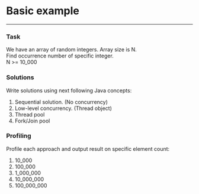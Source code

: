 # Basic example

---

### Task
We have an array of random integers. Array size is N.  
Find occurrence number of specific integer.  
N >= 10_000

### Solutions
Write solutions using next following Java concepts:

1. Sequential solution. (No concurrency)
2. Low-level concurrency. (Thread object)
3. Thread pool
4. Fork/Join pool

### Profiling
Profile each approach and output result on specific element count:

1. 10_000
2. 100_000
3. 1_000_000
4. 10_000_000
5. 100_000_000
